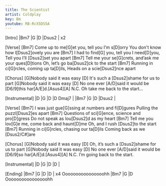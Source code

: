 ```yaml
---
title: The Scientist
artist: Coldplay
key: Bm
youtube: RB-RcX5DS5A
---
```



[Intro]
|Bm7   |G     |D     |Dsus2 | x2

[Verse]
[Bm7]   Come up to me[G]et you, tell you I'm s[D]orry
You don't know how l[Dsus2]ovely you are
[Bm7]   I had to find[G] you, tell you I need[D]you,
Tell you I’ll [Dsus2]set you apart
[Bm7]   Tell me your se[G]crets, and’ask me your ques[D]tions
Oh, let’s go ba[Dsus2]ck to the start
[Bm7]   Running in ci[G]rcles, coming up ta[D]ils,
Heads on a scie[Dsus2]nce apart

[Chorus]
[G]Nobody said it was easy
[D]  It's such a [Dsus2]shame for us to part
[G]Nobody said it was easy
[D]  No one ever [A/D]said it would be [D6/9]this har[A/E]d.[Asus4][A]
N.C.
Oh take me back to the start...

[Instrumental]
|D     |G     |D     |D Dmaj7 |
|Bm7   |G     |D     |Dsus2   |

[Verse]
[Bm7]   I was just gue[G]ssing at numbers and fi[D]gures
Pulling the puzzl[Dsus2]es apart
[Bm7]   Questions of sci[G]ence, science and pro[D]gress
Do not speak as lou[Dsus2]d as my heart
[Bm7]   Tell me you lov[G]e me, come back and haunt[D]me
Oh, and I rush [Dsus2]to the start
[Bm7]   Running in ci[G]rcles, chasing our ta[D]ils
Coming back as we [Dsus2/C#]are

[Chorus]
[G]Nobody said it was easy
[D]  Oh, it’s such a [Dsus2]shame for us to part
[G]Nobody said it was easy
[D]  No one ever [A/D]said it would be [D6/9]so har[A/E]d.[Asus4][A]
N.C.
I’m going back to the start.

[Instrumental]
|D   |G   |D   |D   |

[Ending]
|Bm7 |G   |D   |D   |  x4
Oooooooooooooooohh
|Bm7 |G   |D
Oooooooooooooooohh
